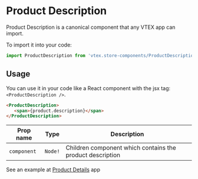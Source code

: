 # Product Description
Product Description is a canonical component that any VTEX app can import.

To import it into your code: 
```js
import ProductDescription from 'vtex.store-components/ProductDescription'
```

## Usage
You can use it in your code like a React component with the jsx tag: `<ProductDescription />`. 
```html
<ProductDescription> 
   <span>{product.description}</span>
</ProductDescription>
```

| Prop name          | Type       | Description                                                                 |
| ------------------ | ---------- | --------------------------------------------------------------------------- |
| `component`        | `Node!`    | Children component which contains the product description                   |

See an example at [Product Details](https://github.com/vtex-apps/product-details/blob/master/react/ProductDetails.js#L88) app
